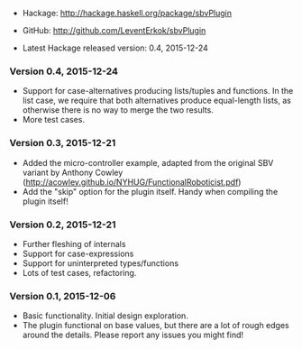 * Hackage: <http://hackage.haskell.org/package/sbvPlugin>
* GitHub:  <http://github.com/LeventErkok/sbvPlugin>

* Latest Hackage released version: 0.4, 2015-12-24

### Version 0.4, 2015-12-24

  * Support for case-alternatives producing lists/tuples
    and functions. In the list case, we require that both
    alternatives produce equal-length lists, as otherwise
    there is no way to merge the two results.
  * More test cases.

### Version 0.3, 2015-12-21
  
  * Added the micro-controller example, adapted from
    the original SBV variant by Anthony Cowley
    (http://acowley.github.io/NYHUG/FunctionalRoboticist.pdf)
  * Add the "skip" option for the plugin itself. Handy when
    compiling the plugin itself!

### Version 0.2, 2015-12-21

  * Further fleshing of internals
  * Support for case-expressions
  * Support for uninterpreted types/functions
  * Lots of test cases, refactoring.

### Version 0.1, 2015-12-06

  * Basic functionality. Initial design exploration.
  * The plugin functional on base values, but there
    are a lot of rough edges around the details.
    Please report any issues you might find!
